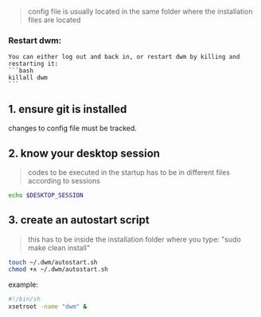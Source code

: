 > config file is usually located in the same folder where the installation files are located

### **Restart dwm**:
    You can either log out and back in, or restart dwm by killing and restarting it:
    ```bash
    killall dwm
    ```

## 1. ensure git is installed

changes to config file must be tracked.

## 2. know your desktop session
>codes to be executed in the startup has to be in different files according to sessions

```sh
echo $DESKTOP_SESSION
```

## 3. create an autostart script
>this has to be inside the installation folder where you type: "sudo make clean install"

```sh
touch ~/.dwm/autostart.sh
chmod +x ~/.dwm/autostart.sh
```

example:

```sh
#!/bin/sh
xsetroot -name "dwm" &
```
